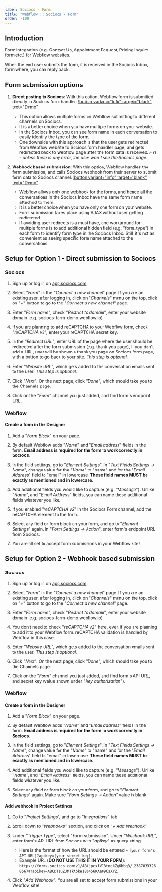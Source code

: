 ```yaml
---
label: Sociocs - Form
title: "Webflow :: Sociocs - Form"
order: -100
---
```


## Introduction

Form integration (e.g. Contact Us, Appointment Request, Pricing Inquiry form etc.) for Webflow websites.

When the end user submits the form, it is received in the Sociocs Inbox, form where, you can reply back.

## Form submission options

1. **Direct posting to Sociocs**: With this option, Webflow form is submitted directly to Sociocs form handler. [!button variant="info" target="blank" text="Demo"](https://sociocs-form-demo.webflow.io/)
    - This option allows multiple forms on Webflow submitting to different channels on Sociocs.
    - It is a better choice when you have multiple forms on your website.
    - In the Sociocs Inbox, you can see form name in each conversation to easily identify the type of the form.
    - One downside with this approach is that the user gets redirected from Webflow website to Sociocs form handler page, and gets redirected back to Webflow page after the form data is received. *FYI - unless there is any error, the user won't see the Sociocs page*.

1. **Webhook based submission**: With this option, Webflow handles the form submission, and calls Sociocs webhook from their server to submit form data to Sociocs channel. [!button variant="info" target="blank" text="Demo"](https://sociocs-form-demo-2.webflow.io/)
    - Webflow allows only one webhook for the forms, and hence all the conversations in the Sociocs Inbox have the same form name attached to them.
    - It is a better choice when you have only one form on your website.
    - Form submission takes place using AJAX without user getting redirected.
    - If avoiding user redirects is a must have, one workaround for multiple forms is to add additional hidden field (e.g. "form_type") in each form to identify form type in the Sociocs Inbox. Still, it's not as convenient as seeing specific form name attached to the conversations.

## Setup for Option 1 - Direct submission to Sociocs

### Sociocs

1. Sign up or log in on <a href="https://app.sociocs.com" target="_blank">app.sociocs.com</a>.

1. Select "*Form*" in the "*Connect a new channel*" page. If you are an existing user, after logging in, click on "*Channels*" menu on the top, click on "*+*" button to go to the "*Connect a new channel*" page.

1. Enter "*Form name*", check "*Restrict to domain*", enter your website domain (e.g. sociocs-form-demo.webflow.io).

1. If you are planning to add reCAPTCHA to your Webflow form, check "*reCAPTCHA v2*", enter your reCAPTCHA secret key.

1. In the "*Redirect URL*", enter URL of the page where the user should be redirected after the form submission (e.g. thank you page), If you don't add a URL, user will be shown a thank you page on Sociocs form page, with a button to go back to your site. *This step is optional.*

1. Enter "*Website URL*", which gets added to the conversation emails sent to the user. *This step is optional.*

1. Click "*Next*". On the next page, click "*Done*", which should take you to the Channels page.

1. Click on the "*Form*" channel you just added, and find form's endpoint URL.

### Webflow

#### Create a form in the Designer

1. Add a "*Form Block*" on your page.

1. By default Webflow adds "*Name*" and "*Email address*" fields in the form. **Email address is required for the form to work correctly in Sociocs.**

1. In the field settings, go to "*Element Settings*". In "*Text Fields Settings -> Name*", change value for the "*Name*" to "name" and for the "*Email Address*" field to "email" in lowercase. **These field names MUST be exactly as mentioned and in lowercase.**

1. Add additional fields you would like to capture (e.g. "*Message*"). Unlike "*Name*", and "*Email Address*" fields, you can name these additional fields whatever you like.

1. If you enabled "*reCAPTCHA v2*" in the Sociocs Form channel, add the reCAPTCHA element to the form.

1. Select any field or form block on your form, and go to "*Element Settings*" again. In "*Form Settings -> Action*", enter form's endpoint URL from Sociocs.

1. You are all set to accept form submissions in your Webflow site!

## Setup for Option 2 - Webhook based submission

### Sociocs

1. Sign up or log in on <a href="https://app.sociocs.com" target="_blank">app.sociocs.com</a>.

1. Select "*Form*" in the "*Connect a new channel*" page. If you are an existing user, after logging in, click on "*Channels*" menu on the top, click on "*+*" button to go to the "*Connect a new channel*" page.

1. Enter "*Form name*", check "*Restrict to domain*", enter your website domain (e.g. sociocs-form-demo.webflow.io).

1. You don't need to check "*reCAPTCHA v2*" here, even if you are planning to add it to your Webflow form. reCAPTCHA validation is handled by Webflow in this case.

1. Enter "*Website URL*", which gets added to the conversation emails sent to the user. *This step is optional.*

1. Click "*Next*". On the next page, click "*Done*", which should take you to the Channels page.

1. Click on the "*Form*" channel you just added, and find form's API URL, and secret key (value shown under "*Key authorization*").

### Webflow

#### Create a form in the Designer

1. Add a "*Form Block*" on your page.

1. By default Webflow adds "*Name*" and "*Email address*" fields in the form. **Email address is required for the form to work correctly in Sociocs.**

1. In the field settings, go to "*Element Settings*". In "*Text Fields Settings -> Name*", change value for the "*Name*" to "name" and for the "*Email Address*" field to "email" in lowercase. **These field names MUST be exactly as mentioned and in lowercase.**

1. Add additional fields you would like to capture (e.g. "*Message*"). Unlike "*Name*", and "*Email Address*" fields, you can name these additional fields whatever you like.

1. Select any field or form block on your form, and go to "*Element Settings*" again. Make sure "*Form Settings -> Action*" value is blank.

#### Add webhook in Project Settings

1. Go to "*Project Settings*", and go to "*Integrations*" tab. 

1. Scroll down to "*Webhooks*" section, and click on "*+ Add Webhook*".

1. Under "*Trigger Type*", select "Form submission". Under "*Webhook URL*", enter form's API URL from Sociocs with "*apikey*" as query string.
    - Here is the format of how the URL should be entered - `[your form's API URL]?apikey=[your secret key]`. 
    - Example URL (**DO NOT USE THIS IT IN YOUR FORM**): `https://forms.sociocs.com/v1/ABXLpcxfV78tngkZq6bbq3/1238703332685678?apikey=ABCDTeuZJMTkAbkWs8O456KAa09CsXYZ`.

1. Click "*Add Webhook*". You are all set to accept form submissions in your Webflow site!
